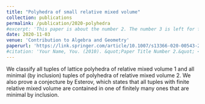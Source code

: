 ```yaml
---
title: "Polyhedra of small relative mixed volume"
collection: publications
permalink: /publication/2020-polyhedra
#excerpt: 'This paper is about the number 2. The number 3 is left for future work.'
date: 2020-11-03
venue: 'Contribution to Algebra and Geometry'
paperurl: 'https://link.springer.com/article/10.1007/s13366-020-00543-2'
#citation: 'Your Name, You. (2010). &quot;Paper Title Number 2.&quot; <i>Journal 1</i>. 1(2).'
---
```

We classify all tuples of lattice polyhedra of relative mixed volume 1 and all minimal (by inclusion) tuples of polyhedra of relative mixed volume 2. We also prove a conjecture by Esterov, which states that all tuples with finite relative mixed volume are contained in one of finitely many ones that are minimal by inclusion.